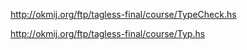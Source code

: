
http://okmij.org/ftp/tagless-final/course/TypeCheck.hs

http://okmij.org/ftp/tagless-final/course/Typ.hs

